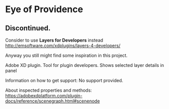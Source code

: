 # Eye of Providence

## Discontinued. 
Consider to use **Layers for Developers** instead http://emsoftware.com/xdplugins/layers-4-developers/

Anyway you still might find some inspiration in this project.

Adobe XD plugin. Tool for plugin developers. Shows selected layer details in panel

Information on how to get support: No support provided.

About inspected properties and methods: https://adobexdplatform.com/plugin-docs/reference/scenegraph.html#scenenode
